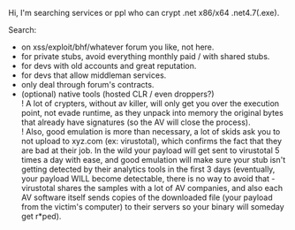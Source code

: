 Hi, I'm searching services or ppl who can crypt .net x86/x64 .net4.7(.exe).

Search:  
- on xss/exploit/bhf/whatever forum you like, not here.  
- for private stubs, avoid everything monthly paid / with shared stubs.  
- for devs with old accounts and great reputation.  
- for devs that allow middleman services.  
- only deal through forum's contracts.  
- (optional) native tools (hosted CLR / even droppers?)  
! A lot of crypters, without av killer, will only get you over the execution point, not evade runtime, as they unpack into memory the original bytes that already have signatures (so the AV will close the process).  
! Also, good emulation is more than necessary, a lot of skids ask you to not upload to xyz.com (ex: virustotal), which confirms the fact that they are bad at their job. In the wild your payload will get sent to virustotal 5 times a day with ease, and good emulation will make sure your stub isn't getting detected by their analytics tools in the first 3 days (eventually, your payload WILL become detectable, there is no way to avoid that - virustotal shares the samples with a lot of AV companies, and also each AV software itself sends copies of the downloaded file (your payload from the victim's computer) to their servers so your binary will someday get r*ped).